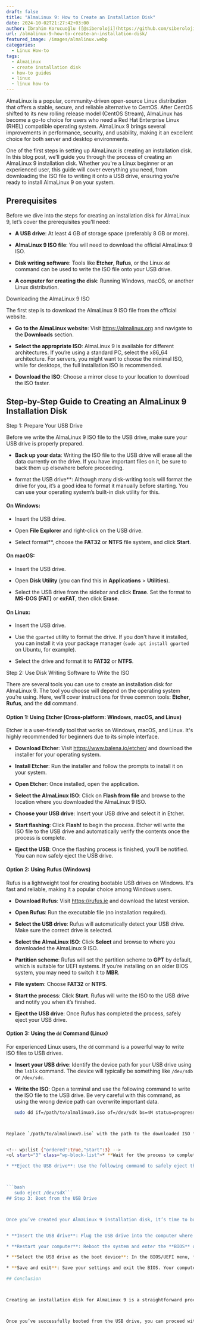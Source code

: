 ```yaml
---
draft: false
title: "AlmaLinux 9: How to Create an Installation Disk"
date: 2024-10-02T21:27:42+03:00
author: İbrahim Korucuoğlu ([@siberoloji](https://github.com/siberoloji))
url: /almalinux-9-how-to-create-an-installation-disk/
featured_image: /images/almalinux.webp
categories:
  - Linux How-to
tags:
  - AlmaLinux
  - create installation disk
  - how-to guides
  - linux
  - linux how-to
---
```



AlmaLinux is a popular, community-driven open-source Linux distribution that offers a stable, secure, and reliable alternative to CentOS. After CentOS shifted to its new rolling release model (CentOS Stream), AlmaLinux has become a go-to choice for users who need a Red Hat Enterprise Linux (RHEL) compatible operating system. AlmaLinux 9 brings several improvements in performance, security, and usability, making it an excellent choice for both server and desktop environments.



One of the first steps in setting up AlmaLinux is creating an installation disk. In this blog post, we’ll guide you through the process of creating an AlmaLinux 9 installation disk. Whether you're a Linux beginner or an experienced user, this guide will cover everything you need, from downloading the ISO file to writing it onto a USB drive, ensuring you’re ready to install AlmaLinux 9 on your system.
## Prerequisites



Before we dive into the steps for creating an installation disk for AlmaLinux 9, let’s cover the prerequisites you'll need:


* **A USB drive**: At least 4 GB of storage space (preferably 8 GB or more).

* **AlmaLinux 9 ISO file**: You will need to download the official AlmaLinux 9 ISO.

* **Disk writing software**: Tools like **Etcher**, **Rufus**, or the Linux `dd` command can be used to write the ISO file onto your USB drive.

* **A computer for creating the disk**: Running Windows, macOS, or another Linux distribution.




Downloading the AlmaLinux 9 ISO



The first step is to download the AlmaLinux 9 ISO file from the official website.


* **Go to the AlmaLinux website**: Visit <a href="https://almalinux.org">https://almalinux.org</a> and navigate to the **Downloads** section.

* **Select the appropriate ISO**: AlmaLinux 9 is available for different architectures. If you’re using a standard PC, select the x86_64 architecture. For servers, you might want to choose the minimal ISO, while for desktops, the full installation ISO is recommended.

* **Download the ISO**: Choose a mirror close to your location to download the ISO faster.

## Step-by-Step Guide to Creating an AlmaLinux 9 Installation Disk



Step 1: Prepare Your USB Drive



Before we write the AlmaLinux 9 ISO file to the USB drive, make sure your USB drive is properly prepared.


* **Back up your data**: Writing the ISO file to the USB drive will erase all the data currently on the drive. If you have important files on it, be sure to back them up elsewhere before proceeding.

* format the USB drive**: Although many disk-writing tools will format the drive for you, it’s a good idea to format it manually before starting. You can use your operating system’s built-in disk utility for this.



#### On Windows:


* Insert the USB drive.

* Open **File Explorer** and right-click on the USB drive.

* Select format**, choose the **FAT32** or **NTFS** file system, and click **Start**.



#### On macOS:


* Insert the USB drive.

* Open **Disk Utility** (you can find this in **Applications** > **Utilities**).

* Select the USB drive from the sidebar and click **Erase**. Set the format to **MS-DOS (FAT)** or **exFAT**, then click **Erase**.



#### On Linux:


* Insert the USB drive.

* Use the `gparted` utility to format the drive. If you don't have it installed, you can install it via your package manager (`sudo apt install gparted` on Ubuntu, for example).

* Select the drive and format it to **FAT32** or **NTFS**.




Step 2: Use Disk Writing Software to Write the ISO



There are several tools you can use to create an installation disk for AlmaLinux 9. The tool you choose will depend on the operating system you’re using. Here, we’ll cover instructions for three common tools: **Etcher**, **Rufus**, and the **dd** command.




#### Option 1: Using Etcher (Cross-platform: Windows, macOS, and Linux)



Etcher is a user-friendly tool that works on Windows, macOS, and Linux. It's highly recommended for beginners due to its simple interface.


* **Download Etcher**: Visit <a href="https://www.balena.io/etcher/">https://www.balena.io/etcher/</a> and download the installer for your operating system.

* **Install Etcher**: Run the installer and follow the prompts to install it on your system.

* **Open Etcher**: Once installed, open the application.

* **Select the AlmaLinux ISO**: Click on **Flash from file** and browse to the location where you downloaded the AlmaLinux 9 ISO.

* **Choose your USB drive**: Insert your USB drive and select it in Etcher.

* **Start flashing**: Click **Flash!** to begin the process. Etcher will write the ISO file to the USB drive and automatically verify the contents once the process is complete.

* **Eject the USB**: Once the flashing process is finished, you’ll be notified. You can now safely eject the USB drive.
#### Option 2: Using Rufus (Windows)



Rufus is a lightweight tool for creating bootable USB drives on Windows. It's fast and reliable, making it a popular choice among Windows users.


* **Download Rufus**: Visit <a href="https://rufus.ie">https://rufus.ie</a> and download the latest version.

* **Open Rufus**: Run the executable file (no installation required).

* **Select the USB drive**: Rufus will automatically detect your USB drive. Make sure the correct drive is selected.

* **Select the AlmaLinux ISO**: Click **Select** and browse to where you downloaded the AlmaLinux 9 ISO.

* **Partition scheme**: Rufus will set the partition scheme to **GPT** by default, which is suitable for UEFI systems. If you’re installing on an older BIOS system, you may need to switch it to **MBR**.

* **File system**: Choose **FAT32** or **NTFS**.

* **Start the process**: Click **Start**. Rufus will write the ISO to the USB drive and notify you when it’s finished.

* **Eject the USB drive**: Once Rufus has completed the process, safely eject your USB drive.
#### Option 3: Using the `dd` Command (Linux)



For experienced Linux users, the `dd` command is a powerful way to write ISO files to USB drives.


* **Insert your USB drive**: Identify the device path for your USB drive using the `lsblk` command. The device will typically be something like `/dev/sdb` or `/dev/sdc`.

* **Write the ISO**: Open a terminal and use the following command to write the ISO file to the USB drive. Be very careful with this command, as using the wrong device path can overwrite important data.



```bash
   sudo dd if=/path/to/almalinux9.iso of=/dev/sdX bs=4M status=progress &amp;&amp; sync```



Replace `/path/to/almalinux9.iso` with the path to the downloaded ISO file, and `/dev/sdX` with the device path for your USB drive.


<!-- wp:list {"ordered":true,"start":3} -->
<ol start="3" class="wp-block-list">* **Wait for the process to complete**: The `dd` command will take some time to complete, and there won't be much visual feedback. Once it finishes, you’ll see a message indicating the number of bytes written.

* **Eject the USB drive**: Use the following command to safely eject the USB drive:



```bash
   sudo eject /dev/sdX```
## Step 3: Boot from the USB Drive



Once you’ve created your AlmaLinux 9 installation disk, it’s time to boot from it and begin the installation process.


* **Insert the USB drive**: Plug the USB drive into the computer where you want to install AlmaLinux 9.

* **Restart your computer**: Reboot the system and enter the **BIOS** or **UEFI** settings by pressing a key like `F2`, `F10`, or `Delete` during startup (the specific key depends on your computer's manufacturer).

* **Select the USB drive as the boot device**: In the BIOS/UEFI menu, find the **Boot Order** or **Boot Device** settings and select the USB drive as the first boot option.

* **Save and exit**: Save your settings and exit the BIOS. Your computer will now boot from the USB drive and begin the AlmaLinux 9 installation process.

## Conclusion



Creating an installation disk for AlmaLinux 9 is a straightforward process, whether you’re using Windows, macOS, or Linux. With the right tools and a few steps, you’ll have a bootable USB drive ready to install AlmaLinux 9 on your system. This powerful, enterprise-ready Linux distribution offers a robust solution for users and organizations seeking a stable, RHEL-compatible environment.



Once you’ve successfully booted from the USB drive, you can proceed with the installation and enjoy the many features and benefits AlmaLinux 9 has to offer. Whether you're setting up a server, desktop, or virtual machine, AlmaLinux 9 provides a secure and reliable operating system that’s well-suited for a wide range of use cases.
